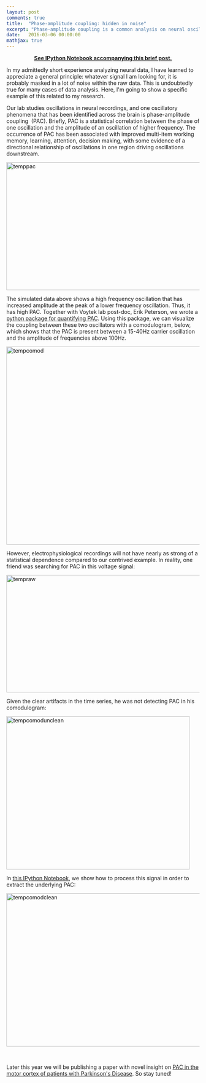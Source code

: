 ```yaml
---
layout: post
comments: true
title:  "Phase-amplitude coupling: hidden in noise"
excerpt: "Phase-amplitude coupling is a common analysis on neural oscillations. But in order to obtain meaningful results, we need to first preprocess the signal."
date:   2016-03-06 00:00:00
mathjax: true
---
```


<p style="text-align:center;"><strong><a href="https://github.com/srcole/qwm/blob/master/pac/Estimating%20PAC.ipynb">See IPython Notebook accompanying this brief post.</a></strong></p>
In my admittedly short experience analyzing neural data, I have learned to appreciate a general principle: whatever signal I am looking for, it is probably masked in a lot of noise within the raw data. This is undoubtedly true for many cases of data analysis. Here, I'm going to show a specific example of this related to my research.

Our lab studies oscillations in neural recordings, and one oscillatory phenomena that has been identified across the brain is phase-amplitude coupling  (PAC). Briefly, PAC is a statistical correlation between the phase of one oscillation and the amplitude of an oscillation of higher frequency. The occurrence of PAC has been associated with <span style="font-weight:400;">improved multi-item working memory, learning, attention, decision making, with some evidence of a directional relationship of oscillations in one region driving </span><span style="font-weight:400;">oscillations downstream.</span>

<img class=" size-full wp-image-470 aligncenter" src="https://sxcole.files.wordpress.com/2016/03/temppac.png" alt="temppac" width="855" height="333" />

The simulated data above shows a high frequency oscillation that has increased amplitude at the peak of a lower frequency oscillation. Thus, it has high PAC. Together with Voytek lab post-doc, Erik Peterson, we wrote a <a href="https://pypi.python.org/pypi/pacpy">python package for quantifying PAC</a>. Using this package, we can visualize the coupling between these two oscillators with a comodulogram, below, which shows that the PAC is present between a 15-40Hz carrier oscillation and the amplitude of frequencies above 100Hz.

<img class=" size-full wp-image-485 aligncenter" src="https://sxcole.files.wordpress.com/2016/03/tempcomod.png" alt="tempcomod" width="525" height="516" />

However, electrophysiological recordings will not have nearly as strong of a statistical dependence compared to our contrived example. In reality, one friend was searching for PAC in this voltage signal:

<img class="alignnone size-full wp-image-491" src="https://sxcole.files.wordpress.com/2016/03/tempraw.png" alt="tempraw" width="1040" height="306" />

Given the clear artifacts in the time series, he was not detecting PAC in his comodulogram:

<img class=" size-full wp-image-498 aligncenter" src="https://sxcole.files.wordpress.com/2016/03/tempcomodunclean.png" alt="tempcomodunclean" width="478" height="399" />

In <a href="https://github.com/srcole/qwm/blob/master/pac/Estimating%20PAC.ipynb">this IPython Notebook</a>, we show how to process this signal in order to extract the underlying PAC:

<img class=" size-full wp-image-499 aligncenter" src="https://sxcole.files.wordpress.com/2016/03/tempcomodclean.png" alt="tempcomodclean" width="521" height="399" />

&nbsp;

Later this year we will be publishing a paper with novel insight on <a href="http://www.ncbi.nlm.nih.gov/pubmed/23471992">PAC in the motor cortex of patients with Parkinson's Disease</a>. So stay tuned!